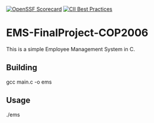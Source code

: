 [![OpenSSF Scorecard](htt‌ps://api.securityscorecards.dev/projects/github.com/{Hector3477}/{EMS-FinalProject-COP2006}/badge)](htt‌ps://securityscorecards.dev/viewer/?uri=github.com/{Hector3477}/{EMS-FinalProject-COP2006}) 
[![CII Best Practices](https://bestpractices.coreinfrastructure.org/projects/<EMS-FinalProject-COP2006>/badge)](https://bestpractices.coreinfrastructure.org/projects/<EMS-FinalProject-COP2006>)

# EMS-FinalProject-COP2006
This is a simple Employee Management System in C.

## Building
gcc main.c -o ems

## Usage
./ems

